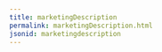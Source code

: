 ```yaml
---
title: marketingDescription
permalink: marketingDescription.html
jsonid: marketingdescription
---
```

